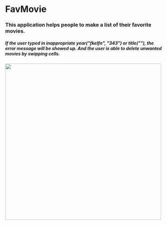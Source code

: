 # FavMovie
### This application helps people to make a list of their favorite movies.
##### If the user typed in inappropriate year("fkelfn", "343") or title(""), the error message will be showed up. And the user is able to delete unwanted movies by swipping cells.
<img width="500px" src="https://user-images.githubusercontent.com/96739308/187875367-6cfda855-9105-4a98-aa1c-75a00c68aec6.jpg">
